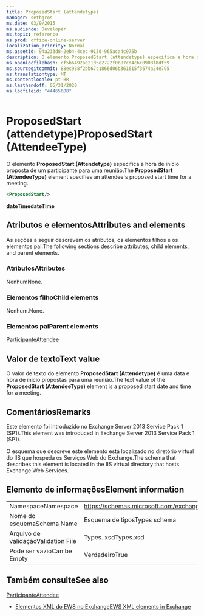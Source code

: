 ```yaml
---
title: ProposedStart (attendetype)
manager: sethgros
ms.date: 03/9/2015
ms.audience: Developer
ms.topic: reference
ms.prod: office-online-server
localization_priority: Normal
ms.assetid: 94a233d8-2eb4-4cec-913d-965aca4c975b
description: O elemento ProposedStart (attendetype) especifica a hora de início proposta de um participante para uma reunião.
ms.openlocfilehash: cf5b6492ae21d5e2722f0b87cd4c6c0908f8df59
ms.sourcegitcommit: 88ec988f2bb67c1866d06b361615f3674a24e795
ms.translationtype: MT
ms.contentlocale: pt-BR
ms.lasthandoff: 05/31/2020
ms.locfileid: "44465608"
---
```

# <a name="proposedstart-attendeetype"></a><span data-ttu-id="3288d-103">ProposedStart (attendetype)</span><span class="sxs-lookup"><span data-stu-id="3288d-103">ProposedStart (AttendeeType)</span></span>

<span data-ttu-id="3288d-104">O elemento **ProposedStart (Attendetype)** especifica a hora de início proposta de um participante para uma reunião.</span><span class="sxs-lookup"><span data-stu-id="3288d-104">The **ProposedStart (AttendeeType)** element specifies an attendee's proposed start time for a meeting.</span></span> 
  
```XML
<ProposedStart/>
```

 <span data-ttu-id="3288d-105">**dateTime**</span><span class="sxs-lookup"><span data-stu-id="3288d-105">**dateTime**</span></span>
## <a name="attributes-and-elements"></a><span data-ttu-id="3288d-106">Atributos e elementos</span><span class="sxs-lookup"><span data-stu-id="3288d-106">Attributes and elements</span></span>

<span data-ttu-id="3288d-107">As seções a seguir descrevem os atributos, os elementos filhos e os elementos pai.</span><span class="sxs-lookup"><span data-stu-id="3288d-107">The following sections describe attributes, child elements, and parent elements.</span></span>
  
### <a name="attributes"></a><span data-ttu-id="3288d-108">Atributos</span><span class="sxs-lookup"><span data-stu-id="3288d-108">Attributes</span></span>

<span data-ttu-id="3288d-109">Nenhum</span><span class="sxs-lookup"><span data-stu-id="3288d-109">None.</span></span>
  
### <a name="child-elements"></a><span data-ttu-id="3288d-110">Elementos filho</span><span class="sxs-lookup"><span data-stu-id="3288d-110">Child elements</span></span>

<span data-ttu-id="3288d-111">Nenhum.</span><span class="sxs-lookup"><span data-stu-id="3288d-111">None.</span></span>
  
### <a name="parent-elements"></a><span data-ttu-id="3288d-112">Elementos pai</span><span class="sxs-lookup"><span data-stu-id="3288d-112">Parent elements</span></span>

[<span data-ttu-id="3288d-113">Participante</span><span class="sxs-lookup"><span data-stu-id="3288d-113">Attendee</span></span>](attendee.md)
  
## <a name="text-value"></a><span data-ttu-id="3288d-114">Valor de texto</span><span class="sxs-lookup"><span data-stu-id="3288d-114">Text value</span></span>

<span data-ttu-id="3288d-115">O valor de texto do elemento **ProposedStart (Attendetype)** é uma data e hora de início propostas para uma reunião.</span><span class="sxs-lookup"><span data-stu-id="3288d-115">The text value of the **ProposedStart (AttendeeType)** element is a proposed start date and time for a meeting.</span></span> 
  
## <a name="remarks"></a><span data-ttu-id="3288d-116">Comentários</span><span class="sxs-lookup"><span data-stu-id="3288d-116">Remarks</span></span>

<span data-ttu-id="3288d-117">Este elemento foi introduzido no Exchange Server 2013 Service Pack 1 (SP1).</span><span class="sxs-lookup"><span data-stu-id="3288d-117">This element was introduced in Exchange Server 2013 Service Pack 1 (SP1).</span></span>
  
<span data-ttu-id="3288d-118">O esquema que descreve este elemento está localizado no diretório virtual do IIS que hospeda os Serviços Web do Exchange.</span><span class="sxs-lookup"><span data-stu-id="3288d-118">The schema that describes this element is located in the IIS virtual directory that hosts Exchange Web Services.</span></span>
  
## <a name="element-information"></a><span data-ttu-id="3288d-119">Elemento de informações</span><span class="sxs-lookup"><span data-stu-id="3288d-119">Element information</span></span>

|||
|:-----|:-----|
|<span data-ttu-id="3288d-120">Namespace</span><span class="sxs-lookup"><span data-stu-id="3288d-120">Namespace</span></span>  <br/> |https://schemas.microsoft.com/exchange/services/2006/types  <br/> |
|<span data-ttu-id="3288d-121">Nome do esquema</span><span class="sxs-lookup"><span data-stu-id="3288d-121">Schema Name</span></span>  <br/> |<span data-ttu-id="3288d-122">Esquema de tipos</span><span class="sxs-lookup"><span data-stu-id="3288d-122">Types schema</span></span>  <br/> |
|<span data-ttu-id="3288d-123">Arquivo de validação</span><span class="sxs-lookup"><span data-stu-id="3288d-123">Validation File</span></span>  <br/> |<span data-ttu-id="3288d-124">Types. xsd</span><span class="sxs-lookup"><span data-stu-id="3288d-124">Types.xsd</span></span>  <br/> |
|<span data-ttu-id="3288d-125">Pode ser vazio</span><span class="sxs-lookup"><span data-stu-id="3288d-125">Can be Empty</span></span>  <br/> |<span data-ttu-id="3288d-126">Verdadeiro</span><span class="sxs-lookup"><span data-stu-id="3288d-126">True</span></span>  <br/> |
   
## <a name="see-also"></a><span data-ttu-id="3288d-127">Também consulte</span><span class="sxs-lookup"><span data-stu-id="3288d-127">See also</span></span>



[<span data-ttu-id="3288d-128">Participante</span><span class="sxs-lookup"><span data-stu-id="3288d-128">Attendee</span></span>](attendee.md)


- [<span data-ttu-id="3288d-129">Elementos XML do EWS no Exchange</span><span class="sxs-lookup"><span data-stu-id="3288d-129">EWS XML elements in Exchange</span></span>](ews-xml-elements-in-exchange.md)

